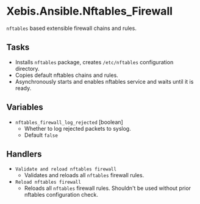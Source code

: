 # Xebis.Ansible.Nftables_Firewall

`nftables` based extensible firewall chains and rules.

## Tasks

- Installs `nftables` package, creates `/etc/nftables` configuration directory.
- Copies default nftables chains and rules.
- Asynchronously starts and enables nftables service and waits until it is ready.

## Variables

- `nftables_firewall_log_rejected` [boolean]
  - Whether to log rejected packets to syslog.
  - Default `false`

## Handlers

- `Validate and reload nftables firewall`
  - Validates and reloads all `nftables` firewall rules.
- `Reload nftables firewall`
  - Reloads all `nftables` firewall rules. Shouldn't be used without prior nftables configuration check.
